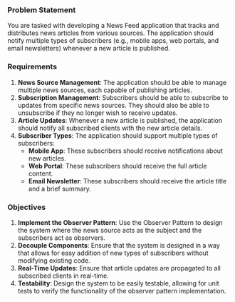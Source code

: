 ### Problem Statement

You are tasked with developing a News Feed application that tracks and distributes news articles from various sources. The application should notify multiple types of subscribers (e.g., mobile apps, web portals, and email newsletters) whenever a new article is published.

### Requirements

1.  **News Source Management**: The application should be able to manage multiple news sources, each capable of publishing articles.
2.  **Subscription Management**: Subscribers should be able to subscribe to updates from specific news sources. They should also be able to unsubscribe if they no longer wish to receive updates.
3.  **Article Updates**: Whenever a new article is published, the application should notify all subscribed clients with the new article details.
4.  **Subscriber Types**: The application should support multiple types of subscribers:
    *   **Mobile App**: These subscribers should receive notifications about new articles.
    *   **Web Portal**: These subscribers should receive the full article content.
    *   **Email Newsletter**: These subscribers should receive the article title and a brief summary.

### Objectives

1.  **Implement the Observer Pattern**: Use the Observer Pattern to design the system where the news source acts as the subject and the subscribers act as observers.
2.  **Decouple Components**: Ensure that the system is designed in a way that allows for easy addition of new types of subscribers without modifying existing code.
3.  **Real-Time Updates**: Ensure that article updates are propagated to all subscribed clients in real-time.
4.  **Testability**: Design the system to be easily testable, allowing for unit tests to verify the functionality of the observer pattern implementation.